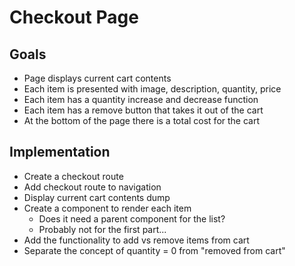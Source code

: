 # Checkout Page

## Goals

- Page displays current cart contents
- Each item is presented with image, description, quantity, price
- Each item has a quantity increase and decrease function
- Each item has a remove button that takes it out of the cart
- At the bottom of the page there is a total cost for the cart

## Implementation

- Create a checkout route
- Add checkout route to navigation
- Display current cart contents dump
- Create a component to render each item
  - Does it need a parent component for the list?
  - Probably not for the first part...
- Add the functionality to add vs remove items from cart
- Separate the concept of quantity = 0 from "removed from cart"
